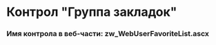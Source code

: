 ﻿---
description: 2.4.11.0
---
# Контрол "Группа закладок"
### Имя контрола в веб-части: zw_WebUserFavoriteList.ascx

